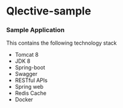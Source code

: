 # Qlective-sample

### Sample Application

This contains the following technology stack

* Tomcat 8
* JDK 8
* Spring-boot
* Swagger
* RESTful APIs
* Spring web
* Redis Cache
* Docker
